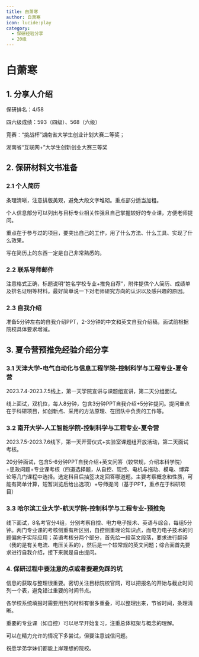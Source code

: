 ```yaml
---
title: 白萧寒
author: 白萧寒
icon: lucide:play
category:
  - 保研经验分享
  - 20级
---
```


# 白萧寒

## 1. 分享人介绍

保研排名：4/58

四六级成绩：593（四级）、568（六级）

竞赛：“挑战杯”湖南省大学生创业计划大赛二等奖；

湖南省“互联网+”大学生创新创业大赛三等奖

## 2. 保研材料文书准备

### 2.1 个人简历

条理清晰，注意排版美观，避免大段文字堆砌。重点部分适当加粗。

个人信息部分可以列出与目标专业相关性强且自己掌握较好的专业课，方便老师提问。

重点在于参与过的项目，要突出自己的工作，用了什么方法、什么工具、实现了什么效果。

写在简历上的东西一定是自己非常熟悉的。

### 2.2 联系导师邮件

注意格式正确，标题说明“姓名学校专业+推免自荐”，附件提供个人简历、成绩单及排名证明等材料。最好简单说一下对老师研究方向的认识以及感兴趣的原因。

### 2.3 自我介绍

准备5分钟左右的自我介绍PPT，2-3分钟的中文和英文自我介绍稿，面试前根据院校具体要求增减。

## 3. 夏令营预推免经验介绍分享

### 3.1 天津大学-电气自动化与信息工程学院-控制科学与工程专业-夏令营

2023.7.4-2023.7.5线上，第一天学院宣讲与课题组宣讲，第二天分组面试。

线上面试，双机位，每人8分钟，包含3分钟PPT自我介绍+5分钟提问。提问重点在于科研项目，如创新点、采用的方法原理、在团队中负责的工作等。

### 3.2 南开大学-人工智能学院-控制科学与工程专业-夏令营

2023.7.5-2023.7.6线下，第一天开营仪式+实验室课题组开放活动，第二天面试考核。

20分钟面试，包含5-6分钟PPT自我介绍+英文问答（较常规，介绍本科学院）+思政问题+专业课考核（四道选择题，从自控、现控、电机与拖动、模电、博弈论等几门课程中选择。选定科目后抽签决定回答哪道题。主要考察概念和性质，可能有简单计算，短暂浏览后给出选项）+导师提问（基于PPT，重点在于科研项目）

### 3.3 哈尔滨工业大学-航天学院-控制科学与工程专业-预推免

线下面试，8名考官分4组，分别考察自控、电力电子技术、英语与综合，每组5分钟。两门专业课的考核侧重有所区别，自控侧重理论知识点，而电力电子技术的问题偏向于实际应用；英语考核分两个部分，首先给一段英文段落，要求进行翻译（我的是有关电流、电压关系的），然后是一个较常规的英文问题；综合面首先要求进行自我介绍，接下来就是自由提问。

### 4. 保研过程中要注意的点或者要避免踩的坑

信息的获取与整理很重要。密切关注目标院校官网，可以把报名的开始与截止时间列一个表，避免错过重要的时间节点。

各学校系统填报时需要用到的材料有很多重叠，可以整理出来，节省时间，条理清晰。

重要的专业课（如自控）可以尽早开始复习，注重总体框架与概念的理解。

可以在精力允许的情况下多尝试，但要注意诚信问题。

祝愿学弟学妹们都能上岸理想的院校。

